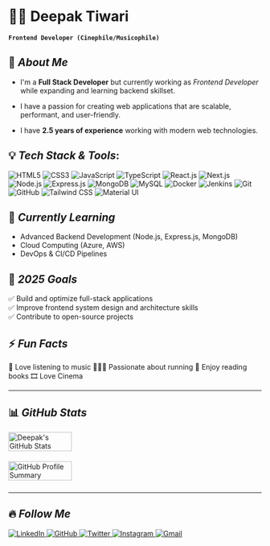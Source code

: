 # 🧑‍💻 Deepak Tiwari 

**`Frontend Developer (Cinephile/Musicophile)`**

## 🚀 *About Me*

- I'm a **Full Stack Developer** but currently working as _Frontend Developer_ while expanding and learning backend skillset.

- I have a passion for creating web applications that are scalable, performant, and user-friendly.

- I have **2.5 years of experience**  working with modern web technologies.



## 💡 *Tech Stack & Tools*:

![HTML5](https://img.shields.io/badge/HTML5-E34F26?style=for-the-badge&logo=html5&logoColor=white)
![CSS3](https://img.shields.io/badge/CSS3-1572B6?style=for-the-badge&logo=css3&logoColor=white)
![JavaScript](https://img.shields.io/badge/JavaScript-F7DF1E?style=for-the-badge&logo=javascript&logoColor=black)
![TypeScript](https://img.shields.io/badge/TypeScript-3178C6?style=for-the-badge&logo=typescript&logoColor=white)
![React.js](https://img.shields.io/badge/React-20232A?style=for-the-badge&logo=react&logoColor=61DAFB)
![Next.js](https://img.shields.io/badge/Next.js-000000?style=for-the-badge&logo=next.js&logoColor=white)
![Node.js](https://img.shields.io/badge/Node.js-43853D?style=for-the-badge&logo=node.js&logoColor=white)
![Express.js](https://img.shields.io/badge/Express.js-000000?style=for-the-badge&logo=express&logoColor=white)
![MongoDB](https://img.shields.io/badge/MongoDB-4EA94B?style=for-the-badge&logo=mongodb&logoColor=white)
![MySQL](https://img.shields.io/badge/MySQL-4479A1?style=for-the-badge&logo=mysql&logoColor=white)
![Docker](https://img.shields.io/badge/Docker-2496ED?style=for-the-badge&logo=docker&logoColor=white)
![Jenkins](https://img.shields.io/badge/Jenkins-D24939?style=for-the-badge&logo=jenkins&logoColor=white)
![Git](https://img.shields.io/badge/Git-F05032?style=for-the-badge&logo=git&logoColor=white)
![GitHub](https://img.shields.io/badge/GitHub-181717?style=for-the-badge&logo=github&logoColor=white)
![Tailwind CSS](https://img.shields.io/badge/TailwindCSS-38B2AC?style=for-the-badge&logo=tailwind-css&logoColor=white)
![Material UI](https://img.shields.io/badge/MaterialUI-007FFF?style=for-the-badge&logo=mui&logoColor=white)


## 🌱 *Currently Learning*
- Advanced Backend Development (Node.js, Express.js, MongoDB)
- Cloud Computing (Azure, AWS)
- DevOps & CI/CD Pipelines

## 🎯 *2025 Goals*
✅ Build and optimize full-stack applications <br>
✅ Improve frontend system design and architecture skills <br>
✅ Contribute to open-source projects

## ⚡ *Fun Facts*
🎵 Love listening to music
🏃‍♀️‍➡️ Passionate about running
📖 Enjoy reading books
🎞️ Love Cinema 

---
## 📊 *GitHub Stats*

<p align="left" style="display: flex; flex-direction: column; gap: 10px;">
  <img src="https://github-readme-stats.vercel.app/api?username=Deepak483&show_icons=true&theme=tokyonight&count_private=true" alt="Deepak's GitHub Stats" width="50%" height="auto" style="margin-bottom: 10px;" />
  <img src="https://github-profile-summary-cards.vercel.app/api/cards/profile-details?username=Deepak483&theme=tokyonight" alt="GitHub Profile Summary" width="50%" height="auto" style="margin-bottom: 10px;" />

</p>

---

## 🔥 *Follow Me*

<p align="left">
  <a href="https://www.linkedin.com/in/deepak-tiwarrri/">
    <img src="https://img.shields.io/badge/LinkedIn-0A66C2?style=flat&logo=linkedin&logoColor=white" alt="LinkedIn" />
  </a>
  <a href="https://github.com/Deepak483">
    <img src="https://img.shields.io/badge/GitHub-181717?style=flat&logo=github&logoColor=white" alt="GitHub" />
  </a>
  <a href="https://x.com/deepak_tiwarrri">
    <img src="https://img.shields.io/badge/Twitter-1DA1F2?style=flat&logo=twitter&logoColor=white" alt="Twitter" />
  </a>
  <a href="https://www.instagram.com/deepak_tiwarrri/">
    <img src="https://img.shields.io/badge/Instagram-E4405F?style=flat&logo=instagram&logoColor=white" alt="Instagram" />
  </a>
  <a href="mailto:tiwarideepak8707@gmail.com">
    <img src="https://img.shields.io/badge/Email-D14836?style=flat&logo=gmail&logoColor=white" alt="Gmail" />
  </a>
</p>
